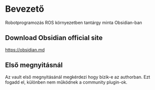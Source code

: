 # Bevezető
Robotprogramozás ROS környezetben tantárgy minta Obsidian-ban

## Download Obsidian official site

https://obsidian.md

## Első megnyitásnál
Az vault első megnyitásánál megkérdezi hogy bízik-e az authorban. Ezt fogadd el, különben nem működnek a community plugin-ok.
